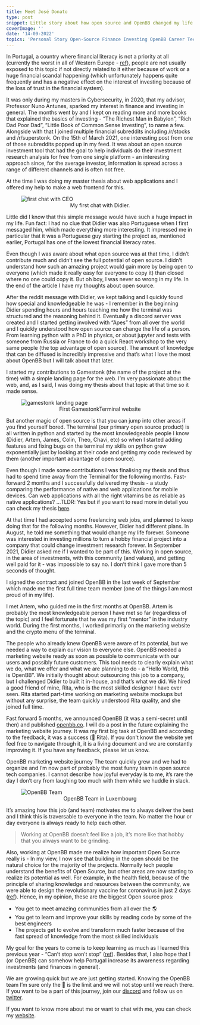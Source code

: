 ```yaml
---
title: Meet José Donato
type: post
snippet: Little story about how open source and OpenBB changed my life.
coverImage: ''
date: '14-09-2022'
topics: 'Personal Story Open-Source Finance Investing OpenBB Career Technology Community'
---
```


In Portugal, a country where financial literacy is not a priority at all (currently the worst in all of Western Europe - [ref](https://howmuch.net/articles/financial-literacy-around-the-world)), people are not usually exposed to this topic if not directly related to it either because of work or a huge financial scandal happening (which unfortunately happens quite frequently and has a negative effect on the interest of investing because of the loss of trust in the financial system).

It was only during my masters in Cybersecurity, in 2020, that my advisor, Professor Nuno Antunes, sparked my interest in finance and investing in general. The months went by and I kept on reading more and more books that explained the basics of investing - “The Richest Man in Babylon”, “Rich Dad Poor Dad”, “Little Book of Common Sense Investing”, to name a few. Alongside with that I joined multiple financial subreddits including /r/stocks and /r/superstonk. On the 15th of March 2021, one interesting post from one of those subreddits popped up in my feed. It was about an open source investment tool that had the goal to help individuals do their investment research analysis for free from one single platform - an interesting approach since, for the average investor, information is spread across a range of different channels and is often not free.

At the time I was doing my master thesis about web applications and I offered my help to make a web frontend for this.

<figure>
<img alt="first chat with CEO" src="https://openbb-cms.directus.app/assets/937e49a4-8525-443f-a687-515951156a49" class="large-img"/>
   <figcaption style="text-align: center" >My first chat with Didier.
</figcaption>
</figure>

Little did I know that this simple message would have such a huge impact in my life. Fun fact: I had no clue that Didier was also Portuguese when I first messaged him, which made everything more interesting. It impressed me in particular that it was a Portuguese guy starting the project as, mentioned earlier, Portugal has one of the lowest financial literacy rates.

Even though I was aware about what open source was at that time, I didn’t contribute much and didn’t see the full potential of open source. I didn’t understand how such an amazing project would gain more by being open to everyone (which made it really easy for everyone to copy it) than closed where no one could copy it. But oh boy, I was never so wrong in my life. In the end of the article I have my thoughts about open source.

After the reddit message with Didier, we kept talking and I quickly found how special and knowledgeable he was - I remember in the beginning Didier spending hours and hours teaching me how the terminal was structured and the reasoning behind it. Eventually a discord server was created and I started getting involved with “Apes” from all over the world and I quickly understood how open source can change the life of a person. From learning python with a PhD in physics, or about jupyter and tests with someone from Russia or France to do a quick React workshop to the very same people (the top advantage of open source). The amount of knowledge that can be diffused is incredibly impressive and that’s what I love the most about OpenBB but I will talk about that later.

I started my contributions to Gamestonk (the name of the project at the time) with a simple landing page for the web. I’m very passionate about the web, and, as I said, I was doing my thesis about that topic at that time so it made sense.

<figure>
<img alt="gamestonk landing page" src="https://openbb-cms.directus.app/assets/1cbba146-c915-46a9-bb6c-13f9f7927c6c" class="large-img"/>
   <figcaption style="text-align: center" >First GamestonkTerminal website
</figcaption>
</figure>

But another magic of open source is that you can jump into other areas if you find yourself bored. The terminal (our primary open source product) is all written in python and started by the most knowledgeable people I know (Didier, Artem, James, Colin, Theo, Chavi, etc) so when I started adding features and fixing bugs on the terminal my skills on python grew exponentially just by looking at their code and getting my code reviewed by them (another important advantage of open source).

Even though I made some contributions I was finalising my thesis and thus had to spend time away from the Terminal for the following months. Fast-forward 2 months and I successfully delivered my thesis - a study comparing the performance of native and web applications for mobile devices. Can web applications with all the right vitamins be as reliable as native applications? …TLDR: Yes but if you want to read more in detail you can check my thesis [here](https://jose-donato.deno.dev/master-thesis?password=thesis2021).

At that time I had accepted some freelancing web jobs, and planned to keep doing that for the following months. However, Didier had different plans. In August, he told me something that would change my life forever. Someone was interested in investing millions to turn a hobby financial project into a company that could change investment research forever. In September 2021, Didier asked me if I wanted to be part of this. Working in open source, in the area of investments, with this community (and values), and getting well paid for it - was impossible to say no. I don’t think I gave more than 5 seconds of thought.

I signed the contract and joined OpenBB in the last week of September which made me the first full time team member (one of the things I am most proud of in my life).

I met Artem, who guided me in the first months at OpenBB. Artem is probably the most knowledgeable person I have met so far (regardless of the topic) and I feel fortunate that he was my first “mentor” in the industry world. During the first months, I worked primarily on the marketing website and the crypto menu of the terminal.

The people who already knew OpenBB were aware of its potential, but we needed a way to explain our vision to everyone else. OpenBB needed a marketing website ready as soon as possible to communicate with our users and possibly future customers. This tool needs to clearly explain what we do, what we offer and what we are planning to do - a “Hello World, this is OpenBB”. We initially thought about outsourcing this job to a company, but I challenged Didier to built it in-house, and that’s what we did. We hired a good friend of mine, Rita, who is the most skilled designer I have ever seen. Rita started part-time working on marketing website mockups but without any surprise, the team quickly understood Rita quality, and she joined full time.

Fast forward 5 months, we announced OpenBB (it was a semi-secret until then) and published [openbb.co](openbb.co). I will do a post in the future explaining the marketing website journey. It was my first big task at OpenBB and according to the feedback, it was a success (🤝 Rita). If you don't know the website yet feel free to navigate through it, it is a living document and we are constantly improving it. If you have any feedback, please let us know.


OpenBB marketing website journey
The team quickly grew and we had to organize and I’m now part of probably the most funny team in open source tech companies. I cannot describe how joyful everyday is to me, it’s rare the day I don’t cry from laughing too much with them while we huddle in slack.

<figure>
  <img alt="OpenBB Team" src="https://openbb-cms.directus.app/assets/5e4ae799-2b62-4b69-8973-4c8bd38ed30f" class="large-img"/>
   <figcaption style="text-align: center" >OpenBB Team in Luxembourg
</figcaption>
</figure>

It’s amazing how this job (and team) motivates me to always deliver the best and I think this is traversable to everyone in the team. No matter the hour or day everyone is always ready to help each other.

> Working at OpenBB doesn’t feel like a job, it’s more like that hobby that you always want to be grinding.
> 

Also, working at OpenBB made me realize how important Open Source really is - In my view, I now see that building in the open should be the natural choice for the majority of the projects. Normally tech people understand the benefits of Open Source, but other areas are now starting to realize its potential as well. For example, in the health field, because of the principle of sharing knowledge and resources between the community, we were able to design the revolutionary vaccine for coronavirus in just 2 days ([ref](https://www.businessinsider.com/moderna-designed-coronavirus-vaccine-in-2-days-2020-11)). Hence, in my opinion, these are the biggest Open source pros:

- You get to meet amazing communities from all over the 🌎
- You get to learn and improve your skills by reading code by some of the best engineers
- The projects get to evolve and transform much faster because of the fast spread of knowledge from the most skilled individuals

My goal for the years to come is to keep learning as much as I learned this previous year - “Can’t stop won’t stop” ([ref](https://www.reddit.com/r/Python/comments/ppicdp/gamestonk_terminal_cant_stop_wont_stop/)). Besides that, I also hope that I (or OpenBB) can somehow help Portugal increase its awareness regarding investments (and finances in general).

We are growing quick but we are just getting started. Knowing the OpenBB team I’m sure only the 🌙 is the limit and we will not stop until we reach there. If you want to be a part of this journey, join our [discord](https://openbb.co/discord) and follow us on [twitter](https://twitter.com/openbb_finance).

If you want to know more about me or want to chat with me, you can check my [website](https://jose-donato.deno.dev/).